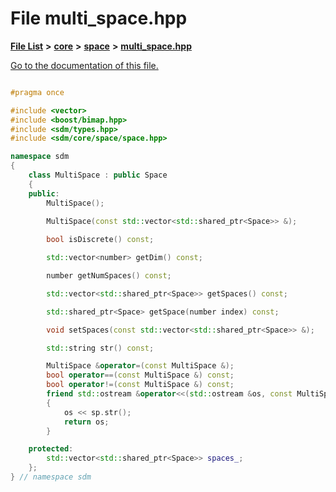 
# File multi\_space.hpp

[**File List**](files.md) **>** [**core**](dir_92216a09053680f71034e5e26026ee62.md) **>** [**space**](dir_4382197029a4717686416170aae3e90a.md) **>** [**multi\_space.hpp**](multi__space_8hpp.md)

[Go to the documentation of this file.](multi__space_8hpp.md) 


````cpp

#pragma once

#include <vector>
#include <boost/bimap.hpp>
#include <sdm/types.hpp>
#include <sdm/core/space/space.hpp>

namespace sdm
{
    class MultiSpace : public Space
    {
    public:
        MultiSpace();
        
        MultiSpace(const std::vector<std::shared_ptr<Space>> &);

        bool isDiscrete() const;

        std::vector<number> getDim() const;

        number getNumSpaces() const;

        std::vector<std::shared_ptr<Space>> getSpaces() const;

        std::shared_ptr<Space> getSpace(number index) const;

        void setSpaces(const std::vector<std::shared_ptr<Space>> &);

        std::string str() const;

        MultiSpace &operator=(const MultiSpace &);
        bool operator==(const MultiSpace &) const;
        bool operator!=(const MultiSpace &) const;
        friend std::ostream &operator<<(std::ostream &os, const MultiSpace &sp)
        {
            os << sp.str();
            return os;
        }

    protected:
        std::vector<std::shared_ptr<Space>> spaces_;
    };
} // namespace sdm
````

